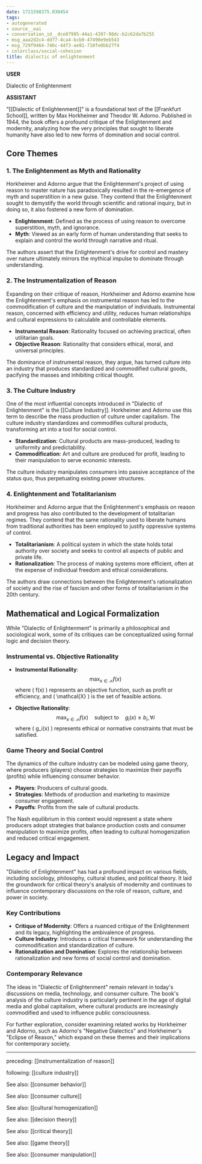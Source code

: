 ```yaml
---
date: 1721598375.030454
tags:
- autogenerated
- source__oai
- conversation_id__dce07995-44a1-4397-98dc-b2c62da7b255
- msg_aaa2d2c4-dd77-4ca4-bcb0-47490e9eb543
- msg_729f9464-746c-44f3-ae91-710fe0bb27f4
- colorclass/social-cohesion
title: dialectic of enlightenment
---
```


**USER**

Dialectic of Enlightenment


**ASSISTANT**

"[[Dialectic of Enlightenment]]" is a foundational text of the [[Frankfurt School]], written by Max Horkheimer and Theodor W. Adorno. Published in 1944, the book offers a profound critique of the Enlightenment and modernity, analyzing how the very principles that sought to liberate humanity have also led to new forms of domination and social control. 

## Core Themes

### 1. The Enlightenment as Myth and Rationality

Horkheimer and Adorno argue that the Enlightenment's project of using reason to master nature has paradoxically resulted in the re-emergence of myth and superstition in a new guise. They contend that the Enlightenment sought to demystify the world through scientific and rational inquiry, but in doing so, it also fostered a new form of domination.

- **Enlightenment**: Defined as the process of using reason to overcome superstition, myth, and ignorance.
- **Myth**: Viewed as an early form of human understanding that seeks to explain and control the world through narrative and ritual.

The authors assert that the Enlightenment's drive for control and mastery over nature ultimately mirrors the mythical impulse to dominate through understanding.

### 2. The Instrumentalization of Reason

Expanding on their critique of reason, Horkheimer and Adorno examine how the Enlightenment's emphasis on instrumental reason has led to the commodification of culture and the manipulation of individuals. Instrumental reason, concerned with efficiency and utility, reduces human relationships and cultural expressions to calculable and controllable elements.

- **Instrumental Reason**: Rationality focused on achieving practical, often utilitarian goals.
- **Objective Reason**: Rationality that considers ethical, moral, and universal principles.

The dominance of instrumental reason, they argue, has turned culture into an industry that produces standardized and commodified cultural goods, pacifying the masses and inhibiting critical thought.

### 3. The Culture Industry

One of the most influential concepts introduced in "Dialectic of Enlightenment" is the [[Culture Industry]]. Horkheimer and Adorno use this term to describe the mass production of culture under capitalism. The culture industry standardizes and commodifies cultural products, transforming art into a tool for social control.

- **Standardization**: Cultural products are mass-produced, leading to uniformity and predictability.
- **Commodification**: Art and culture are produced for profit, leading to their manipulation to serve economic interests.

The culture industry manipulates consumers into passive acceptance of the status quo, thus perpetuating existing power structures.

### 4. Enlightenment and Totalitarianism

Horkheimer and Adorno argue that the Enlightenment's emphasis on reason and progress has also contributed to the development of totalitarian regimes. They contend that the same rationality used to liberate humans from traditional authorities has been employed to justify oppressive systems of control.

- **Totalitarianism**: A political system in which the state holds total authority over society and seeks to control all aspects of public and private life.
- **Rationalization**: The process of making systems more efficient, often at the expense of individual freedom and ethical considerations.

The authors draw connections between the Enlightenment's rationalization of society and the rise of fascism and other forms of totalitarianism in the 20th century.

## Mathematical and Logical Formalization

While "Dialectic of Enlightenment" is primarily a philosophical and sociological work, some of its critiques can be conceptualized using formal logic and decision theory.

### Instrumental vs. Objective Rationality

- **Instrumental Rationality**:
  $$
  \max_{x \in \mathcal{X}} f(x)
  $$
  where \( f(x) \) represents an objective function, such as profit or efficiency, and \( \mathcal{X} \) is the set of feasible actions.

- **Objective Rationality**:
  $$
  \max_{x \in \mathcal{X}} f(x) \quad \text{subject to} \quad g_i(x) \geq b_i, \, \forall i
  $$
  where \( g_i(x) \) represents ethical or normative constraints that must be satisfied.

### Game Theory and Social Control

The dynamics of the culture industry can be modeled using game theory, where producers (players) choose strategies to maximize their payoffs (profits) while influencing consumer behavior.

- **Players**: Producers of cultural goods.
- **Strategies**: Methods of production and marketing to maximize consumer engagement.
- **Payoffs**: Profits from the sale of cultural products.

The Nash equilibrium in this context would represent a state where producers adopt strategies that balance production costs and consumer manipulation to maximize profits, often leading to cultural homogenization and reduced critical engagement.

## Legacy and Impact

"Dialectic of Enlightenment" has had a profound impact on various fields, including sociology, philosophy, cultural studies, and political theory. It laid the groundwork for critical theory's analysis of modernity and continues to influence contemporary discussions on the role of reason, culture, and power in society.

### Key Contributions

- **Critique of Modernity**: Offers a nuanced critique of the Enlightenment and its legacy, highlighting the ambivalence of progress.
- **Culture Industry**: Introduces a critical framework for understanding the commodification and standardization of culture.
- **Rationalization and Domination**: Explores the relationship between rationalization and new forms of social control and domination.

### Contemporary Relevance

The ideas in "Dialectic of Enlightenment" remain relevant in today's discussions on media, technology, and consumer culture. The book's analysis of the culture industry is particularly pertinent in the age of digital media and global capitalism, where cultural products are increasingly commodified and used to influence public consciousness.

For further exploration, consider examining related works by Horkheimer and Adorno, such as Adorno's "Negative Dialectics" and Horkheimer's "Eclipse of Reason," which expand on these themes and their implications for contemporary society.


---

preceding: [[instrumentalization of reason]]  


following: [[culture industry]]

See also: [[consumer behavior]]


See also: [[consumer culture]]


See also: [[cultural homogenization]]


See also: [[decision theory]]


See also: [[critical theory]]


See also: [[game theory]]


See also: [[consumer manipulation]]